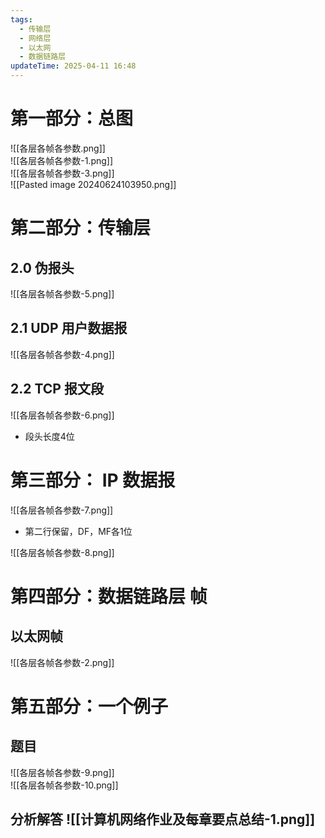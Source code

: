 ```yaml
---
tags:
  - 传输层
  - 网络层
  - 以太网
  - 数据链路层
updateTime: 2025-04-11 16:48
---
```


# 第一部分：总图  
![[各层各帧各参数.png]]  
![[各层各帧各参数-1.png]]  
![[各层各帧各参数-3.png]]  
![[Pasted image 20240624103950.png]]  

# 第二部分：传输层  
## 2.0 伪报头  
![[各层各帧各参数-5.png]]  
## 2.1 UDP 用户数据报  
![[各层各帧各参数-4.png]]  
## 2.2 TCP 报文段  
![[各层各帧各参数-6.png]]  
* 段头长度4位
# 第三部分： IP 数据报  
![[各层各帧各参数-7.png]]  
* 第二行保留，DF，MF各1位  

![[各层各帧各参数-8.png]]  
# 第四部分：数据链路层 帧  
## 以太网帧  
![[各层各帧各参数-2.png]]  

# 第五部分：一个例子  
## 题目  
![[各层各帧各参数-9.png]]  
![[各层各帧各参数-10.png]]  
## 分析解答   ![[计算机网络作业及每章要点总结-1.png]]